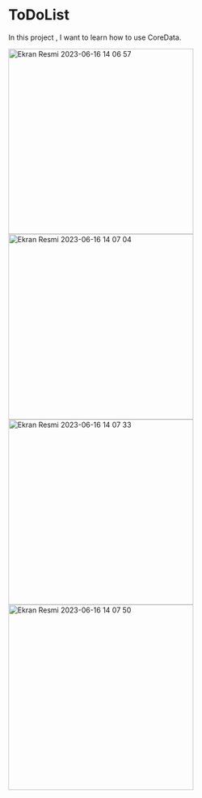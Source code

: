 # ToDoList

In this project , I want to learn how to use CoreData.


<img width="366" alt="Ekran Resmi 2023-06-16 14 06 57" src="https://github.com/halilyass/ToDoList/assets/106011017/121a3356-914e-4d36-b659-0b1944a6e6d9">


<img width="366" alt="Ekran Resmi 2023-06-16 14 07 04" src="https://github.com/halilyass/ToDoList/assets/106011017/61e5e172-9cd4-4eb3-bdbb-07bd760ab460">

<img width="366" alt="Ekran Resmi 2023-06-16 14 07 33" src="https://github.com/halilyass/ToDoList/assets/106011017/7f147caf-1de6-4a2d-8f1f-5600940e6b4a">

<img width="366" alt="Ekran Resmi 2023-06-16 14 07 50" src="https://github.com/halilyass/ToDoList/assets/106011017/c3df4f0a-072a-46e3-839d-94cc8fe136d2">
